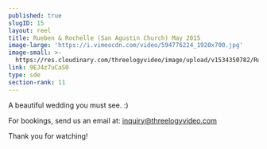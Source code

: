 ```yaml
---
published: true
slugID: 15
layout: reel
title: Rueben & Rochelle (San Agustin Church) May 2015
image-large: 'https://i.vimeocdn.com/video/594776224_1920x700.jpg'
image-small: >-
  https://res.cloudinary.com/threelogyvideo/image/upload/v1534350782/Rochelle_3a-01.jpg
link: 9EJ4z7uCaS0
type: sde
section-rank: 11
---
```

A beautiful wedding you must see. :)

For bookings, send us an email at: inquiry@threelogyvideo.com

Thank you for watching!
